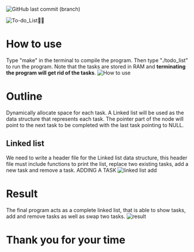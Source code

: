![GitHub last commit (branch)](https://img.shields.io/github/last-commit/ksingh66/todo-aoi-list/main)


![To-do_List✍🏽](https://github.com/user-attachments/assets/1eaecbca-21fd-44b8-9ed0-b17b9fa6ff82)
# How to use
Type "make" in the terminal to compile the program. Then type "./todo_list" to run the program.
Note that the tasks are stored in RAM and **terminating the program will get rid of the tasks**.
![How to use](https://github.com/user-attachments/assets/ec667ce9-94c3-4870-8674-6542f3f569b1)



# Outline
Dynamically allocate space for each task.
A Linked list will be used as the data structure that represents each task. The pointer part of the node will point to the next task to be completed with the last task pointing to NULL.

## Linked list 
 We need to write a header file for the Linked list data structure, this header file must include functions to print the list, replace two existing tasks, add a new task and remove a task. 
 ADDING A TASK
 ![linked list add](https://github.com/user-attachments/assets/327c6169-9a0f-4a4d-89e1-9250afe754be)
# Result
The final program acts as a complete linked list, that is able to show tasks, add and remove tasks as well as swap two tasks.
![result](https://github.com/user-attachments/assets/47ea4e5c-c050-4941-873a-027a2ef67b02)
# Thank you for your time
